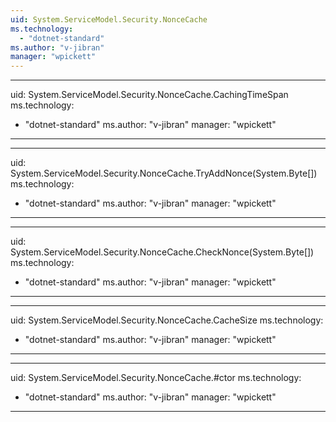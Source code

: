 ```yaml
---
uid: System.ServiceModel.Security.NonceCache
ms.technology: 
  - "dotnet-standard"
ms.author: "v-jibran"
manager: "wpickett"
---
```


---
uid: System.ServiceModel.Security.NonceCache.CachingTimeSpan
ms.technology: 
  - "dotnet-standard"
ms.author: "v-jibran"
manager: "wpickett"
---

---
uid: System.ServiceModel.Security.NonceCache.TryAddNonce(System.Byte[])
ms.technology: 
  - "dotnet-standard"
ms.author: "v-jibran"
manager: "wpickett"
---

---
uid: System.ServiceModel.Security.NonceCache.CheckNonce(System.Byte[])
ms.technology: 
  - "dotnet-standard"
ms.author: "v-jibran"
manager: "wpickett"
---

---
uid: System.ServiceModel.Security.NonceCache.CacheSize
ms.technology: 
  - "dotnet-standard"
ms.author: "v-jibran"
manager: "wpickett"
---

---
uid: System.ServiceModel.Security.NonceCache.#ctor
ms.technology: 
  - "dotnet-standard"
ms.author: "v-jibran"
manager: "wpickett"
---
